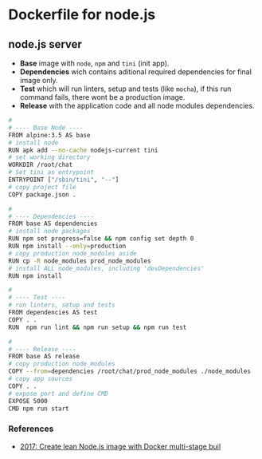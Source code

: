 # Dockerfile for node.js

## node.js server

* **Base** image with `node`, `npm` and `tini` (init app).
* **Dependencies** wich contains aditional required dependencies for final image only.
* **Test** which will run linters, setup and tests (like `mocha`), if this run command fails, there wont be a production image.
* **Release** with the application code and all node modules dependencies.

```bash
#
# ---- Base Node ----
FROM alpine:3.5 AS base
# install node
RUN apk add --no-cache nodejs-current tini
# set working directory
WORKDIR /root/chat
# Set tini as entrypoint
ENTRYPOINT ["/sbin/tini", "--"]
# copy project file
COPY package.json .

#
# ---- Dependencies ----
FROM base AS dependencies
# install node packages
RUN npm set progress=false && npm config set depth 0
RUN npm install --only=production
# copy production node_modules aside
RUN cp -R node_modules prod_node_modules
# install ALL node_modules, including 'devDependencies'
RUN npm install

#
# ---- Test ----
# run linters, setup and tests
FROM dependencies AS test
COPY . .
RUN  npm run lint && npm run setup && npm run test

#
# ---- Release ----
FROM base AS release
# copy production node_modules
COPY --from=dependencies /root/chat/prod_node_modules ./node_modules
# copy app sources
COPY . .
# expose port and define CMD
EXPOSE 5000
CMD npm run start
```


### References

* [2017: Create lean Node.js image with Docker multi-stage buil](https://codefresh.io/docker-tutorial/node_docker_multistage/)

